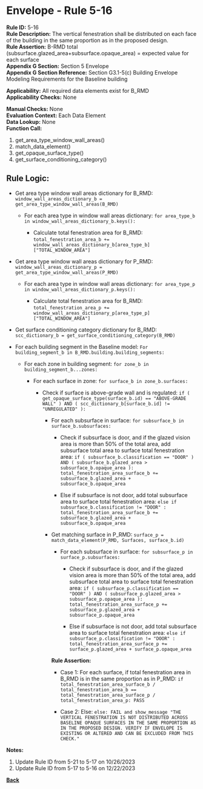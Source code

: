 
# Envelope - Rule 5-16  

**Rule ID:** 5-16  
**Rule Description:** The vertical fenestration shall be distributed on each face of the building in the same proportion as in the proposed design.  
**Rule Assertion:** B-RMD total (subsurface.glazed_area+subsurface.opaque_area) = expected value for each surface  
**Appendix G Section:** Section 5 Envelope  
**Appendix G Section Reference:**  Section G3.1-5(c) Building Envelope Modeling Requirements for the Baseline building

**Applicability:** All required data elements exist for B_RMD  
**Applicability Checks:** None  

**Manual Checks:** None  
**Evaluation Context:**  Each Data Element  
**Data Lookup:** None  
**Function Call:**  

  1. get_area_type_window_wall_areas()  
  2. match_data_element()
  3. get_opaque_surface_type()
  4. get_surface_conditioning_category()

## Rule Logic:

- Get area type window wall areas dictionary for B_RMD: `window_wall_areas_dictionary_b = get_area_type_window_wall_areas(B_RMD)`

  - For each area type in window wall areas dictionary: `for area_type_b in window_wall_areas_dictionary_b.keys():`
  
    - Calculate total fenestration area for B_RMD: `total_fenestration_area_b += window_wall_areas_dictionary_b[area_type_b]["TOTAL_WINDOW_AREA"]`

- Get area type window wall areas dictionary for P_RMD: `window_wall_areas_dictionary_p = get_area_type_window_wall_areas(P_RMD)`

  - For each area type in window wall areas dictionary: `for area_type_p in window_wall_areas_dictionary_p.keys():`
  
    - Calculate total fenestration area for B_RMD: `total_fenestration_area_p += window_wall_areas_dictionary_p[area_type_p]["TOTAL_WINDOW_AREA"]`

- Get surface conditioning category dictionary for B_RMD: `scc_dictionary_b = get_surface_conditioning_category(B_RMD)`

- For each building segment in the Baseline model: `For building_segment_b in B_RMD.building.building_segments:`

  - For each zone in building segment: `for zone_b in building_segment_b...zones:`

    - For each surface in zone: `for surface_b in zone_b.surfaces:`

      - Check if surface is above-grade wall and is regulated: `if ( get_opaque_surface_type(surface_b.id) == "ABOVE-GRADE WALL" ) AND ( scc_dictionary_b[surface_b.id] != "UNREGULATED" ):`

        - For each subsurface in surface: `for subsurface_b in surface_b.subsurfaces:`

          - Check if subsurface is door, and if the glazed vision area is more than 50% of the total area, add subsurface total area to surface total fenestration area: `if ( subsurface_b.classification == "DOOR" ) AND ( subsurface_b.glazed_area > subsurface_b.opaque_area ): total_fenestration_area_surface_b += subsurface_b.glazed_area + subsurface_b.opaque_area`  

          - Else if subsurface is not door, add total subsurface area to surface total fenestration area: `else if subsurface_b.classification != "DOOR" : total_fenestration_area_surface_b += subsurface_b.glazed_area + subsurface_b.opaque_area`

        - Get matching surface in P_RMD: `surface_p = match_data_element(P_RMD, Surfaces, surface_b.id)`

          - For each subsurface in surface: `for subsurface_p in surface_p.subsurfaces:`

            - Check if subsurface is door, and if the glazed vision area is more than 50% of the total area, add subsurface total area to surface total fenestration area: `if ( subsurface_p.classification == "DOOR" ) AND ( subsurface_p.glazed_area > subsurface_p.opaque_area ): total_fenestration_area_surface_p += subsurface_p.glazed_area + subsurface_p.opaque_area`

            - Else if subsurface is not door, add total subsurface area to surface total fenestration area: `else if subsurface_p.classification != "DOOR" : total_fenestration_area_surface_p += surface_p.glazed_area + surface_p.opaque_area`

          **Rule Assertion:**

          - Case 1: For each surface, if total fenestration area in B_RMD is in the same proportion as in P_RMD: `if total_fenestration_area_surface_b / total_fenestration_area_b == total_fenestration_area_surface_p / total_fenestration_area_p: PASS`

          - Case 2: Else: `else: FAIL and show_message "THE VERTICAL FENESTRATION IS NOT DISTRIBUTED ACROSS BASELINE OPAQUE SURFACES IN THE SAME PROPORTION AS IN THE PROPOSED DESIGN. VERIFY IF ENVELOPE IS EXISTING OR ALTERED AND CAN BE EXCLUDED FROM THIS CHECK."`


**Notes:**

1. Update Rule ID from 5-21 to 5-17 on 10/26/2023
2. Update Rule ID from 5-17 to 5-16 on 12/22/2023

**[Back](../_toc.md)**


